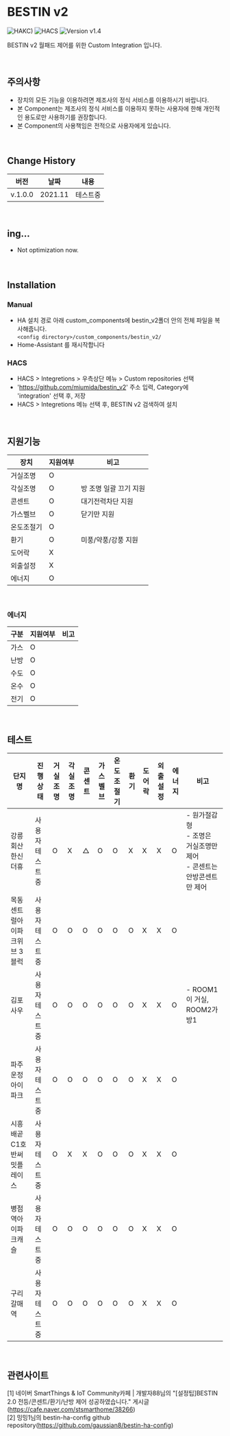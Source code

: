 # BESTIN v2

![HAKC)][hakc-shield]
![HACS][hacs-shield]
![Version v1.4][version-shield]

BESTIN v2 월패드 제어를 위한 Custom Integration 입니다.

<br>

## 주의사항
- 장치의 모든 기능을 이용하려면 제조사의 정식 서비스를 이용하시기 바랍니다.
- 본 Component는 제조사의 정식 서비스를 이용하지 못하는 사용자에 한해 개인적인 용도로만 사용하기를 권장합니다.
- 본 Component의 사용책임은 전적으로 사용자에게 있습니다.

<br>

## Change History
| 버전 | 날짜 | 내용 | 
|-----|-----|-----|
| v.1.0.0 | 2021.11 | 테스트중  |

<br>


## ing...
- Not optimization now.

<br>

## Installation
### Manual
- HA 설치 경로 아래 custom_components에 bestin_v2폴더 안의 전체 파일을 복사해줍니다.<br>
  `<config directory>/custom_components/bestin_v2/`<br>
- Home-Assistant 를 재시작합니다<br>
### HACS
- HACS > Integretions > 우측상단 메뉴 > Custom repositories 선택
- 'https://github.com/miumida/bestin_v2' 주소 입력, Category에 'integration' 선택 후, 저장
- HACS > Integretions 메뉴 선택 후, BESTIN v2 검색하여 설치

<br>

## 지원기능
| 장치 | 지원여부 | 비고 |
|-----|-----|-----|
| 거실조명 | O | |
| 각실조명 | O | 방 조명 일괄 끄기 지원|
| 콘센트 | O | 대기전력차단 지원 |
| 가스벨브 | O | 닫기만 지원 |
| 온도조절기 | O | |
| 환기 | O | 미풍/약풍/강풍 지원 |
| 도어락 | X | |
| 외출설정 | X | |
| 에너지| O | |

<br>

### 에너지
|구분|지원여부|비고|
|--|--|--|
| 가스 | O | |
| 난방 | O | |
| 수도 | O | |
| 온수 | O | |
| 전기 | O | |


<br>


## 테스트
|단지명|진행상태|거실조명|각실조명|콘센트|가스벨브|온도조절기|환기|도어락|외출설정|에너지|비고|
|-------|-----|-----|-----|-----|-----|-----|-----|-----|-----|-----|-----|
|강릉회산 한신더휴| 사용자 테스트중| O | X | △ | O | O | X | X | X | O | - 원가절감형<br>- 조명은 거실조명만 제어<br>- 콘센트는 안방콘센트만 제어|
|목동센트럴아이파크위브 3블럭| 사용자 테스트중| O | O | O | O | O | O | X | X | O | |
|김포사우| 사용자 테스트중| O | O | O | O | O | O | X | X | O | - ROOM1이 거실, ROOM2가 방1 |
|파주운정아이파크| 사용자 테스트중| O | O | O | O | O | O | X | X | O |  |
|시흥배곧C1호반써밋플레이스| 사용자 테스트중 | O | X | X | O | O | O | X | X | O |  |
|병점역아이파크캐슬 | 사용자 테스트중 | O | O | O | O | O | O | X | X | O |  |
|구리갈매역 | 사용자 테스트중 | O | O | O | O | O | O | X | X | O |  |

<br>

## 관련사이트
[1] 네이버 SmartThings & IoT Community카페 | 개발자88님의 "[설정팁]BESTIN 2.0 전등/콘센트/환기/난방 제어 성공하였습니다." 게시글(<https://cafe.naver.com/stsmarthome/38266>)<br>
[2] 밍밍1님의 bestin-ha-config github repository(<https://github.com/gaussian8/bestin-ha-config>)<br>



[version-shield]: https://img.shields.io/badge/version-v1.0.0-orange.svg
[hakc-shield]: https://img.shields.io/badge/HAKC-Enjoy-blue.svg
[hacs-shield]: https://img.shields.io/badge/HACS-Custom-red.svg

